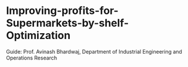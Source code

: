 # Improving-profits-for-Supermarkets-by-shelf-Optimization
Guide: Prof. Avinash Bhardwaj, Department of Industrial Engineering and Operations Research
